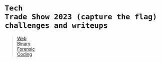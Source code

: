 # <code>Tech Trade Show 2023 (capture the flag) challenges and writeups</code>

>[Web](./web)<br>
>[Binary](./binary)<br>
>[Forensic](./forensic)<br>
>[Coding](./Coding)<br>

